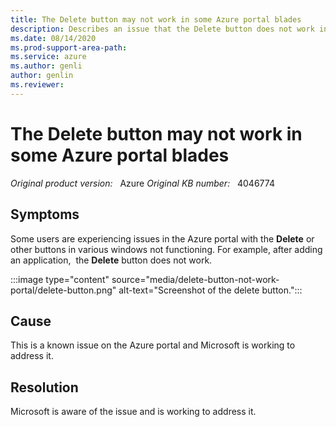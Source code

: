 ```yaml
---
title: The Delete button may not work in some Azure portal blades
description: Describes an issue that the Delete button does not work in some Azure portal blades.
ms.date: 08/14/2020
ms.prod-support-area-path: 
ms.service: azure
ms.author: genli
author: genlin
ms.reviewer: 
---
```

# The Delete button may not work in some Azure portal blades

_Original product version:_ &nbsp; Azure
_Original KB number:_ &nbsp; 4046774

## Symptoms

Some users are experiencing issues in the Azure portal with the **Delete** or other buttons in various windows not functioning. For example, after adding an application,  the **Delete** button does not work.

:::image type="content" source="media/delete-button-not-work-portal/delete-button.png" alt-text="Screenshot of the delete button.":::

## Cause

This is a known issue on the Azure portal and Microsoft is working to address it.

## Resolution

Microsoft is aware of the issue and is working to address it.
